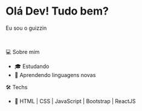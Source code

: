 <h1>Olá Dev! Tudo bem?</h1>

<p>Eu sou o guizzin</p>
<br>
<p>💻 Sobre mim</p>
<ul>
  <li>🎓 Estudando</li>
  <li>🌱 Aprendendo linguagens novas</li>
 </ul>
 
  <p>🛠 Techs</p>
 <ul>
  <li> 💬 HTML | CSS | JavaScript | Bootstrap | ReactJS</li>

